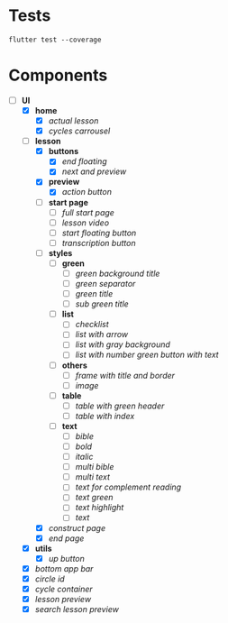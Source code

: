 # Tests

```
flutter test --coverage
```

# Components

- [ ] **UI**
  - [x] **home**
    - [x] *actual lesson*
    - [x] *cycles carrousel*
  - [ ] **lesson**
    - [x] **buttons**
      - [x] *end floating*
      - [x] *next and preview*
    - [x] **preview**
      - [x] *action button*
    - [ ] **start page**
      - [ ] *full start page*
      - [ ] *lesson video*
      - [ ] *start floating button*
      - [ ] *transcription button*
    - [ ] **styles**
      - [ ] **green**
        - [ ] *green background title*
        - [ ] *green separator*
        - [ ] *green title*
        - [ ] *sub green title*
      - [ ] **list**
        - [ ] *checklist*
        - [ ] *list with arrow*
        - [ ] *list with gray background*
        - [ ] *list with number green button with text*
      - [ ] **others**
        - [ ] *frame with title and border*
        - [ ] *image*
      - [ ] **table**
        - [ ] *table with green header*
        - [ ] *table with index*
      - [ ] **text**
        - [ ] *bible*
        - [ ] *bold*
        - [ ] *italic*
        - [ ] *multi bible*
        - [ ] *multi text*
        - [ ] *text for complement reading*
        - [ ] *text green*
        - [ ] *text highlight*
        - [ ] *text*
    - [x] *construct page*
    - [x] *end page*
  - [x] **utils**
    - [x] *up button*
  - [x] *bottom app bar*
  - [x] *circle id*
  - [x] *cycle container*
  - [x] *lesson preview*
  - [x] *search lesson preview*
